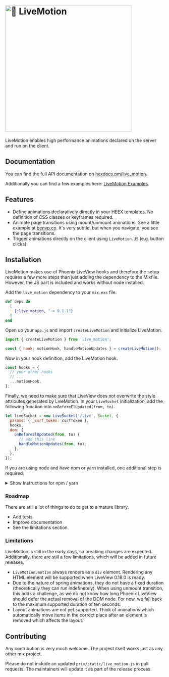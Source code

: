 <h1><img src="https://github.com/benvp/live_motion/raw/main/static/images/logo.png" alt="🍿 LiveMotion" width="400"></h1>

LiveMotion enables high performance animations declared on the server and run on the client.

## Documentation

You can find the full API documentation on [hexdocs.pm/live_motion](https://hexdocs.pm/live_motion/LiveMotion.html).

Additionally you can find a few examples here: [LiveMotion Examples](https://livemotion.benvp.co).

## Features

- Define animations declaratively directly in your HEEX templates. No definition of CSS
  classes or keyframes required.
- Animate page transitions using mount/unmount animations. See a little example
  at [benvp.co](https://benvp.co). It's very subtle, but when you navigate, you see the page transitions.
- Trigger animations directly on the client using `LiveMotion.JS` (e.g. button clicks).

## Installation

LiveMotion makes use of Phoenix LiveView hooks and therefore the setup requires a few more steps than just adding the dependency to the Mixfile. However, the JS part is included and works without node installed.

Add the `live_motion` dependency to your `mix.exs` file.

```elixir
def deps do
  [
    {:live_motion, "~> 0.1.1"}
  ]
end
```

Open up your `app.js` and import `createLiveMotion` and initialize LiveMotion.

```js
import { createLiveMotion } from 'live_motion';

const { hook: motionHook, handleMotionUpdates } = createLiveMotion();
```

Now in your hook definition, add the LiveMotion hook.

```js
const hooks = {
  // your other hooks
  // ...
  ...motionHook,
};
```

Finally, we need to make sure that LiveView does not overwrite the style attributes generated by LiveMotion. In your `LiveSocket` initialization, add the following function into `onBeforeElUpdated(from, to)`.

```js
let liveSocket = new LiveSocket('/live', Socket, {
  params: { _csrf_token: csrfToken },
  hooks,
  dom: {
    onBeforeElUpdated(from, to) {
      // add this line
      handleMotionUpdates(from, to);
    },
  },
});
```

If you are using node and have npm or yarn installed, one additional step is required.

<details>
  <summary>Show Instructions for npm / yarn</summary>

We need to add the JS part as a dependency to our package.json file. Add this to your package.json
file.

```json
{
  "dependencies": {
    "live_motion": "file:../deps/live_motion"
  }
}
```

Don't forget to run `npm install` or `yarn` afterwards.
</details>

### Roadmap

There are still a lot of things to do to get to a mature library.

- Add tests
- Improve documentation
- See the limitations section.

### Limitations

LiveMotion is still in the early days, so breaking changes are expected. Additionally, there
are still a few limitations, which will be added in future releases.

- `LiveMotion.motion` always renders as a `div` element. Rendering any HTML element will be supported when LiveView 0.18.0 is ready.
- Due to the nature of spring animations, they do not have
  a fixed duration (theoretically they can run indefinetely). When using unmount transition,
  this adds a challenge, as we do not know how long Phoenix LiveView should defer the actual
  removal of the DOM node. For now, we fall back to the maximum supported duration of ten seconds.
- Layout animations are not yet supported. Think of animations which automatically move
  items in the correct place after an element is removed which affects the layout.

## Contributing

Any contribution is very much welcome. The project itself works just as any other mix project.

Please do not include an updated `priv/static/live_motion.js` in pull requests. The maintainers will update it as part of the release process.

